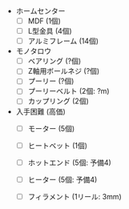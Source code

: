 * ホームセンター
  * [ ] MDF (1個)
  * [ ] L型金具 (4個)
  * [ ] アルミフレーム (14個)
* モノタロウ
  * [ ] ベアリング (?個)
  * [ ] Z軸用ボールネジ (?個)
  * [ ] プーリー (?個)
  * [ ] プーリーベルト (2個: ?m)
  * [ ] カップリング (2個)
* 入手困難 (高価)
  * [ ] モーター (5個)
  * [ ] ヒートベット (1個)
  * [ ] ホットエンド (5個: 予備4)
  * [ ] ヒーター (5個: 予備4)
  * [ ] フィラメント (1リール: 3mm) 

